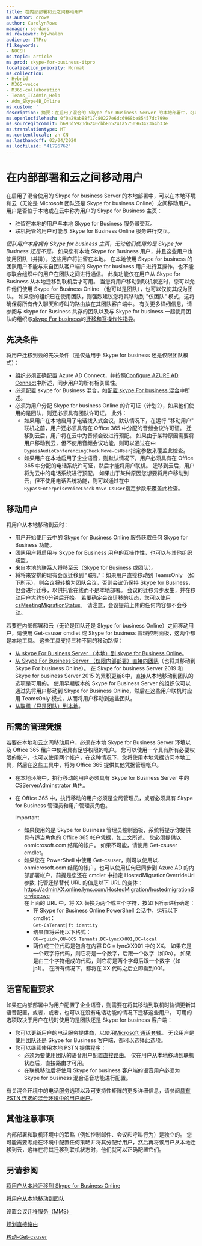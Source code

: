 ```yaml
---
title: 在内部部署和云之间移动用户
ms.author: crowe
author: CarolynRowe
manager: serdars
ms.reviewer: bjwhalen
audience: ITPro
f1.keywords:
- NOCSH
ms.topic: article
ms.prod: skype-for-business-itpro
localization_priority: Normal
ms.collection:
- Hybrid
- M365-voice
- M365-collaboration
- Teams_ITAdmin_Help
- Adm_Skype4B_Online
ms.custom: ''
description: 摘要：在启用了混合的 Skype for Business Server 的本地部署中，可以在本地环境和云（无论是 Microsoft 团队还是 Skype for Business Online）之间移动用户。。
ms.openlocfilehash: 0f0a29ab88f17c80227e6dc6968be85457dc799e
ms.sourcegitcommit: b693d5923d6240cbb865241a5750963423a4b33e
ms.translationtype: MT
ms.contentlocale: zh-CN
ms.lasthandoff: 02/04/2020
ms.locfileid: "41726762"
---
```

# <a name="move-users-between-on-premises-and-cloud"></a>在内部部署和云之间移动用户

在启用了混合使用的 Skype for business Server 的本地部署中，可以在本地环境和云（无论是 Microsoft 团队还是 Skype for business Online）之间移动用户。 用户是否位于本地或在云中称为用户的 Skype for Business 主页：

- 驻留在本地的用户与本地 Skype for Business 服务器交互。
- 联机托管的用户可能与 Skype for Business Online 服务进行交互。

*团队用户本身拥有 Skype for business 主页，无论他们使用的是 Skype for Business 还是不是。* 如果您有本地 Skype for Business 用户，并且这些用户也使用团队（并排），这些用户将驻留在本地。 在本地使用 Skype for business 的团队用户不能与来自团队客户端的 Skype for business 用户进行互操作，也不能与联合组织中的用户在团队之间进行通信。 此类功能仅在用户从 Skype for Business 从本地迁移到联机后才可用。 当您将用户移动到联机状态时，您可以允许他们使用 Skype for Business Online （也可以是团队），也可以仅使其成为团队。 如果您的组织已在使用团队，则强烈建议您将其移动到 "仅团队" 模式，这将确保将所有传入聊天和呼叫的路由放在其团队客户端中。 有关更多详细信息，请参阅与 skype for Business 共存的团队以及与 Skype for business 一起使用团队的组织与[skype For business](/microsoftteams/coexistence-chat-calls-presence)的[迁移和互操作性指导](/microsoftteams/migration-interop-guidance-for-teams-with-skype)。

## <a name="prerequisites"></a>先决条件

将用户迁移到云的先决条件（是仅适用于 Skype for business 还是仅限团队模式）：

- 组织必须正确配置 Azure AD Connect，并按照[Configure AZURE AD Connect](configure-azure-ad-connect.md)中所述，同步用户的所有相关属性。
- 必须配置 skype for Business 混合，如[配置 skype For business 混合](configure-federation-with-skype-for-business-online.md)中所述。
- 必须为用户分配 Skype for business Online 的许可证（计划2），如果他们使用的是团队，则还必须具有团队许可证。  此外：
    - 如果用户在本地启用了电话拨入式会议，默认情况下，在运行 "移动用户" 联机之前，用户还必须具有在 Office 365 中分配的音频会议许可证。 迁移到云后，用户将在云中为音频会议进行预配。 如果由于某种原因需要将用户移动到云，但不使用音频会议功能，则可以通过在中`BypassAudioConferencingCheck` `Move-CsUser`指定参数来覆盖此检查。
    - 如果用户在本地启用了企业语音，则默认情况下，用户必须具有在 Office 365 中分配的电话系统许可证，然后才能将用户联机。 迁移到云后，用户将为云中的电话系统进行预配。 如果出于某种原因您想要将用户移动到云，但不使用电话系统功能，则可以通过在中`BypassEnterpriseVoiceCheck` `Move-CsUser`指定参数来覆盖此检查。


## <a name="moving-users"></a>移动用户

将用户从本地移动到云时：

- 用户开始使用云中的 Skype for Business Online 服务获取任何 Skype for Business 功能。
- 团队用户将启用与 Skype for Business 用户的互操作性，也可以与其他组织联盟。
- 来自本地的联系人将移至云（Skype for Business 或团队）。
- 将将来安排的现有会议迁移到 "联机"：如果用户直接移动到 TeamsOnly （如下所示），则会议将转换为团队会议，否则会议仍保持 Skype for Business，但会进行迁移，以供托管在线而不是本地部署。  会议的迁移异步发生，并在移动用户大约90分钟后开始。  若要确定会议迁移的状态，您可以使用[csMeetingMigrationStatus](../../SfbOnline/audio-conferencing-in-office-365/setting-up-the-meeting-migration-service-mms.md#managing-mms)。 请注意，会议提前上传的任何内容都不会移动。

若要在内部部署和云（无论是团队还是 Skype for business Online）之间移动用户，请使用 Get-csuser cmdlet 或 Skype for business 管理控制面板，这两个都是本地工具。 这些工具支持三种不同的移动路径：

- [从 skype For Business Server （本地）到 skype for Business Online](move-users-from-on-premises-to-skype-for-business-online.md)。
- [从 Skype For Business Server （仅限内部部署）直接向团队](move-users-from-on-premises-to-teams.md)（也将其移动到 Skype For business Online）。  在 Skype for business Server 2019 和 Skype for business Server 2015 的累积更新8中，直接从本地移动到团队的选项是可用的。 使用早期版本的 Skype for Business Server 的组织仅可以通过先将用户移动到 Skype for Business Online，然后在这些用户联机时应用 TeamsOnly 模式，从而将用户移动到这些团队。
- [从联机（只是团队）到本地](move-users-from-the-cloud-to-on-premises.md)。

## <a name="required-administrative-credentials"></a>所需的管理凭据

若要在本地和云之间移动用户，必须在本地 Skype for Business Server 环境以及 Office 365 租户中使用具有足够权限的帐户。 您可以使用一个具有所有必要权限的帐户，也可以使用两个帐户，在这种情况下，您将使用本地凭据访问本地工具，然后在这些工具中，将为 Office 365 提供其他凭据管理帐户。  

- 在本地环境中，执行移动的用户必须具有 Skype for Business Server 中的 CSServerAdminstrator 角色。
- 在 Office 365 中，执行移动的用户必须是全局管理员，或者必须具有 Skype for Business 管理员和用户管理员角色。  

    > [!Important]
    > - 如果使用的是 Skype for Business 管理员控制面板，系统将提示你提供具有适当角色的 Office 365 帐户凭据，如上文所述。 您必须提供以. onmicrosoft.com 结尾的帐户。 如果不可能，请使用 Get-csuser cmdlet。
    >- 如果您在 PowerShell 中使用 Get-csuser，则可以使用以. onmicrosoft.com 结尾的帐户，也可以使用任何已同步到 Azure AD 的内部部署帐户，前提是您还在 cmdlet 中指定 HostedMigrationOverrideUrl 参数. 托管迁移替代 URL 的值是以下 URL 的变体：https://adminXX.online.lync.com/HostedMigration/hostedmigrationService.svc<br>在上面的 URL 中，将 XX 替换为两个或三个字符，按如下所示进行确定：
    >   - 在 Skype for Business Online PowerShell 会话中，运行以下 cmdlet：<br>`Get-CsTenant|ft identity`
    >    - 结果值将采用以下格式：<br>`OU=<guid>,OU=OCS Tenants,DC=lyncXX001,DC=local`
    >    - 两位或三位代码是包含在内容 DC = lyncXX001 中的 XX。 如果它是一个双字符代码，则它将是一个数字，后跟一个数字（如0a）。 如果是由三个字符组成的代码，则它将是两个字母后跟一个数字（如 jp1）。 在所有情况下，都将在 XX 代码之后立即看到001。


## <a name="voice-configuration-requirements"></a>语音配置要求

如果在内部部署中为用户配置了企业语音，则需要在将其移动到联机时协调更新其语音配置，或者，或者，也可以在没有电话功能的情况下迁移这些用户。 可用的选项取决于用户在线时使用的是团队还是 Skype for business 客户端：

- 您可以更新用户的电话服务提供商，以使用[Microsoft 通话套餐](/microsoftteams/calling-plans-for-office-365)。 无论用户是使用团队还是 Skype for Business 客户端，都可以选择此选项。
- 您可以继续使用本地 PSTN 提供程序：
  - 必须为要使用团队的语音用户配置[直接路由](/microsoftteams/direct-routing-plan)。 仅在用户从本地移动到联机状态后，直接路由才可用。
  - 在联机移动后将使用 Skype for business 客户端的语音用户必须为 Skype for business 混合语音功能进行配置。

有关混合环境中的电话服务选项以及可支持性矩阵的更多详细信息，请参阅[具有 PSTN 连接的混合环境中的用户帐户](/microsoftteams/direct-routing-user-accounts-in-a-hybrid-environment)。

## <a name="other-considerations"></a>其他注意事项

内部部署和联机环境中的策略（例如控制邮件、会议和呼叫行为）是独立的。 您可能需要考虑在环境中配置任何策略并将其分配给用户，然后再将该用户从本地迁移到云，这样在将其迁移到联机状态时，他们就可以正确配置它们。

## <a name="see-also"></a>另请参阅

[将用户从本地迁移到 Skype for Business Online](move-users-from-on-premises-to-skype-for-business-online.md)

[将用户从本地移动到团队](move-users-from-on-premises-to-teams.md)

[设置会议迁移服务（MMS）](../../SfbOnline/audio-conferencing-in-office-365/setting-up-the-meeting-migration-service-mms.md)

[规划直接路由](/microsoftteams/direct-routing-plan)

[移动-Get-csuser](https://docs.microsoft.com/en-us/powershell/module/skype/move-csuser)
